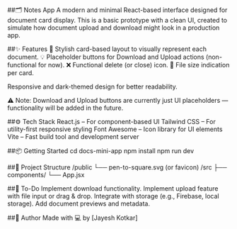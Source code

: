 ##🗂️ Notes App
A modern and minimal React-based interface designed for document card display. This is a basic prototype with a clean UI, created to simulate how document upload and download might look in a production app.

##✨ Features
📄 Stylish card-based layout to visually represent each document.
💡 Placeholder buttons for Download and Upload actions (non-functional for now).
❌ Functional delete (or close) icon.
📁 File size indication per card.

Responsive and dark-themed design for better readability.

⚠️ Note: Download and Upload buttons are currently just UI placeholders — functionality will be added in the future.


##⚙️ Tech Stack
React.js – For component-based UI
Tailwind CSS – For utility-first responsive styling
Font Awesome – Icon library for UI elements
Vite – Fast build tool and development server

##📦 Getting Started
cd docs-mini-app
npm install
npm run dev

##🔧 Project Structure
/public
  └── pen-to-square.svg (or favicon)
/src
  ├── components/
  └── App.jsx
  
##📌 To-Do
 Implement download functionality.
 Implement upload feature with file input or drag & drop.
 Integrate with storage (e.g., Firebase, local storage).
 Add document previews and metadata.

##🙌 Author
Made with 💻 by [Jayesh Kotkar]

